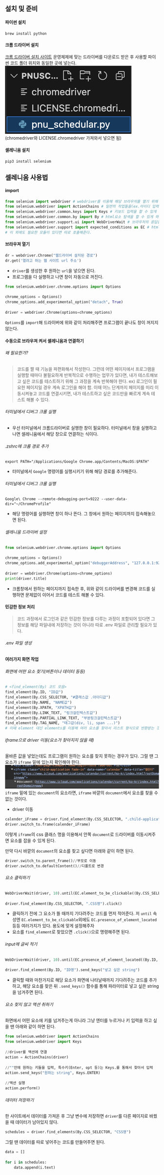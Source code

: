 ## 설치 및 준비
#### 파이썬 설치
```terminal
brew install python
```
#### 크롬 드라이버 설치
[크롬 드라이버 설치 사이트](https://chromedriver.chromium.org/downloads)
운영체제에 맞는 드라이버를 다운로드 받은 후 사용할 파이썬 코드 폴더 위치와 동일한 곳에 넣는다.
![](../../images/Pasted%20image%2020240311151739.png)
(chromedriver와 LICENSE.chromedriver 가져와서 넣으면 됨)

#### 셀레니움 설치
```terminal
pip3 install selenium
```

## 셀레니움 사용법
#### import
```python
from selenium import webdriver # webdriver를 이용해 해당 브라우저를 열기 위해
from selenium.webdriver import ActionChains # 일련의 작업들을(ex.아이디 입력, 비밀번호 입력, 로그인 버튼 클릭...) 연속적으로 실행할 수 있게 하기 위해
from selenium.webdriver.common.keys import Keys # 키보드 입력을 할 수 있게 하기 위해
from selenium.webdriver.common.by import By # html요소 탐색을 할 수 있게 하기 위해
from selenium.webdriver.support.ui import WebDriverWait # 브라우저의 응답을 기다릴 수 있게 하기 위해
from selenium.webdriver.support import expected_conditions as EC # html요소의 상태를 체크할 수 있게 하기 위해
# 이 외에도 필요한 모듈이 있다면 따로 호출해준다.
```

#### 브라우져 열기
```python
dr = webdriver.Chrome("웹드라이버 설치된 경로")
dr.get('열려고 하는 웹 사이트 url 주소')
```
- `driver`를 생성한 후 원하는 `url`을 넣으면 된다.
- 프로그램을 다 실행하고 나면 창이 자동으로 꺼진다.
```python
from selenium.webdriver.chrome.options import Options

chrome_options = Options()
chrome_options.add_experimental_option("detach", True)

driver = webdriver.Chrome(options=chrome_options)
```
`Options`를 `import`해 드라이버에 위와 같이 처리해주면 프로그램이 끝나도 창이 꺼지지 않는다.

#### 수동으로 브라우져 켜서 셀레니움과 연결하기
###### 왜 필요한가?
>코드를 짤 때 기능을 파편화해서 작성한다. 그런데 어떤 페이지에서 프로그램을 실행할 때마다 불필요하게 반복적으로 수행하는 업무가 있다면, 내가 테스트해보고 싶은 코드를 테스트하기 위해 그 과정을 계속 반복해야 한다. ex) 로그인이 필요한 페이지일 경우 계속 로그인을 해야 함. 이때 어느 단계까지 페이지를 미리 이동시켜놓고 코드를 연결시키면, 내가 테스트하고 싶은 코드만을 빠르게 계속 테스트 해볼 수 있다.
###### 터미널에서 디버그 크롬 실행
- 우선 터미널에서 크롬드라이버로 실행한 창이 필요하다. 터미널에서 창을 실행하고 나면 셀레니움에서 해당 창으로 연결하는 식이다.
###### .zshrc에 크롬 경로 추가
```zshrc
export PATH="/Applications/Google Chrome.app/Contents/MacOS:$PATH"
```
- 터미널에서 `Google` 명령어를 실행시키기 위해 해당 경로를 추가해준다.
###### 터미널에서 디버그 크롬 실행
```terminal
Google\ Chrome --remote-debugging-port=9222 --user-data-dir="~/ChromeProfile"
```
- 해당 명령어를 실행하면 창이 하나 뜬다. 그 창에서 원하는 페이지까지 접속해놓으면 된다.
###### 셀레니움 드라이버 설정
```python
from selenium.webdriver.chrome.options import Options

chrome_options = Options()
chrome_options.add_experimental_option("debuggerAddress", "127.0.0.1:9222")

driver = webdriver.Chrome(options=chrome_options)
print(driver.title)
```
- 크롬창에서 원하는 페이지까지 접속한 후, 위와 같이 드라이버를 변경해 코드를 실행하면 문제없이 이어서 코드를 테스트 해볼 수 있다.
#### 민감한 정보 처리
>코드 과정에서 로그인과 같은 민감한 정보를 다루는 과정이 포함되어 있다면 그 정보를 해당 파일내에 저장하는 것이 아니라 따로 .env 파일로 관리할 필요가 있다.

###### .env 파일 생성

#### 여러가지 화면 작업
###### 화면에 어떤 요소 찾기(버튼이나 데이터 등등)
```python
# <find_element(By) 코드 모음>
find_element(By.ID, "ID값")
find_element(By.CSS_SELECTOR, "#클래스값 .아이디값")
find_element(By.NAME, "NAME값")
find_element(By.XPATH, "XPATH값")
find_element(By.LINK_TEXT, "링크걸린텍스트값")
find_element(By.PARTIAL_LINK_TEXT, "부분링크걸린텍스트값")
find_element(By.TAG_NAME, "태그값(div, li, span ...)")
# 이때 element 대신 elements를 이용해 여러 요소를 찾아서 리스트 형식으로 반환받는 것도 가능하다.
```

###### iframe으로 driver 이동(요소가 찾아지지 않을 때)
올바른 값을 넣었는데도 프로그램이 원하는 요소를 찾지 못하는 경우가 있다. 그럴 땐 그 요소가 `iframe` 밑에 있는지 확인해야 한다.
![](../../images/Pasted%20image%2020240312233027.png)
`iframe` 밑에 있는 `document`의 요소라면, `iframe` 바깥의 `document`에서 요소를 찾을 수 없는 것이다.
<br>


- driver 이동
```python
calender_iFrame = driver.find_element(By.CSS_SELECTOR, ".child-application.fade-in")
driver.switch_to.frame(calender_iFrame)
```
이렇게 `iframe`의 css 클래스 명을 이용해서 안쪽 `document`로 드라이버를 이동시켜주면 요소를 잡을 수 있게 된다.


만약 다시 바깥의 `document`의 요소를 찾고 싶다면 아래와 같이 하면 된다.
```python
driver.switch_to.parent_frame()//부모로 이동
driver.switch_to.defaultContent()//디폴트로 변경
```
###### 요소 클릭하기
```python
WebDriverWait(driver, 10).until(EC.element_to_be_clickable((By.CSS_SELECTOR, ".CSS명")))

driver.find_element(By.CSS_SELECTOR, ".CSS명").click()
```
- 클릭하기 전에 그 요소가 뜰 때까지 기다려주는 코드를 먼저 적어준다. 저 `until` 속성엔 `EC.element_to_be_clickable`외에도 `EC.presence_of_element_located` 등등 여러가지가 있다. 용도에 맞게 설정해주자
- 요소를 `find_element`로 찾았으면 `.click()`으로 명령해주면 된다.

###### input에 글씨 적기
```python
WebDriverWait(driver, 10).until(EC.presence_of_element_located((By.ID, "ID명")))

driver.find_element(By.ID, "ID명").send_keys("넣고 싶은 string")
```
- 클릭할 때와 마찬가지로 해당 요소가 화면에 나타날때까지 기다려주는 코드를 추가하고, 해당 요소를 찾은 뒤 `.send_keys()` 함수를 통해 파라미터로 넣고 싶은 string을 넘겨주면 된다.

###### 요소 찾지 않고 액션 취하기
화면에서 어떤 요소에 키를 넘겨주는게 아니라 그냥 엔터를 누르거나 키 입력을 하고 싶을 땐 아래와 같이 하면 된다.
```python
from selenium.webdriver import ActionChains
from selenium.webdriver import Keys

//driver를 액션에 연결
action = ActionChains(driver)

//""안에 원하는 키들을 입력, 특수키(Enter, opt 등)는 Keys.를 통해서 찾아서 입력
action.send_keys("원하는 string", Keys.ENTER)

//액션 실행
action.perform()
```

###### 데이터 저장하기
한 사이트에서 데이터를 가져온 후 그냥 변수에 저장하면 `driver`를 다른 페이지로 바꿨을 때 데이터가 남아있지 않다.
```python
schedules = driver.find_elements(By.CSS_SELECTOR, "CSS명")
```

그럴 땐 데이터를 따로 넣어주는 코드를 만들어주면 된다.
```python
data = []

for i in schedules:
	data.append(i.text)
```